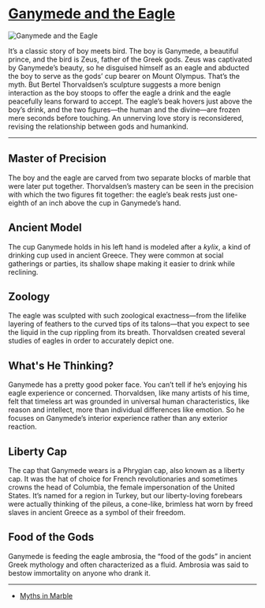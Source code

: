 # [Ganymede and the Eagle](http://artsmia.github.io/griot/#/o/1629)
![Ganymede and the Eagle](http://api.artsmia.org/images/1629/large.jpg)

It’s a classic story of boy meets bird. The boy is Ganymede, a beautiful prince, and the bird is Zeus, father of the Greek gods. Zeus was captivated by Ganymede’s beauty, so he disguised himself as an eagle and abducted the boy to serve as the gods’ cup bearer on Mount Olympus. That’s the myth. But Bertel Thorvaldsen’s sculpture suggests a more benign interaction as the boy stoops to offer the eagle a drink and the eagle peacefully leans forward to accept. The eagle’s beak hovers just above the boy’s drink, and the two figures—the human and the divine—are frozen mere seconds before touching. An unnerving love story is reconsidered, revising the relationship between gods and humankind.  

---

## Master of Precision

The boy and the eagle are carved from two separate blocks of marble that were later put together. Thorvaldsen’s mastery can be seen in the precision with which the two figures fit together: the eagle’s beak rests just one-eighth of an inch above the cup in Ganymede’s hand. 

## Ancient Model

The cup Ganymede holds in his left hand is modeled after a *kylix*, a kind of drinking cup used in ancient Greece. They were common at social gatherings or parties, its shallow shape making it easier to drink while reclining.

## Zoology

The eagle was sculpted with such zoological exactness—from the lifelike layering of feathers to the curved tips of its talons—that you expect to see the liquid in the cup rippling from its breath. Thorvaldsen created several studies of eagles in order to accurately depict one.

## What's He Thinking?

Ganymede has a pretty good poker face. You can’t tell if he’s enjoying his eagle experience or concerned. Thorvaldsen, like many artists of his time, felt that timeless art was grounded in universal human characteristics, like reason and intellect, more than individual differences like emotion. So he focuses on Ganymede’s interior experience rather than any exterior reaction.

## Liberty Cap

The cap that Ganymede wears is a Phrygian cap, also known as a liberty cap. It was the hat of choice for French revolutionaries and sometimes crowns the head of Columbia, the female impersonation of the United States. It’s named for a region in Turkey, but our liberty-loving forebears were actually thinking of the pileus, a cone-like, brimless hat worn by freed slaves in ancient Greece as a symbol of their freedom.

## Food of the Gods

Ganymede is feeding the eagle ambrosia, the “food of the gods” in ancient Greek mythology and often characterized as a fluid. Ambrosia was said to bestow immortality on anyone who drank it.

---

* [Myths in Marble](../stories/myths-in-marble.md)

